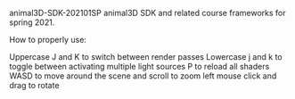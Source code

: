 animal3D-SDK-202101SP
animal3D SDK and related course frameworks for spring 2021.

How to properly use:

Uppercase J and K to switch between render passes Lowercase j and k to toggle between activating multiple light sources P to reload all shaders WASD to move around the scene and scroll to zoom left mouse click and drag to rotate

